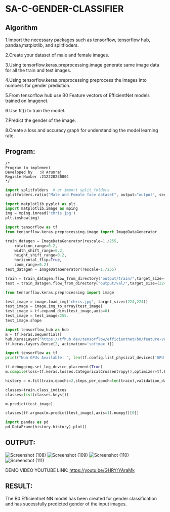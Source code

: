 # SA-C-GENDER-CLASSIFIER
## Algorithm

1.Import the necessary packages such as tensorflow, tensorflow hub, pandaa,matplotlib, and splitfloders.

2.Create your dataset of male and female images.

3.Using tensorflow.keras.preprocessing.image generate same image data for all the train and test images.

4.Using tensorflow.keras.preprocessing preprocess the images into numbers for gender prediction.

5.From tensorflow hub use B0 Feature vectors of EfficientNet models trained on Imagenet.

6.Use fit() to train the model.

7.Predict the gender of the image.

8.Create a loss and accuracy graph for understanding the model learning rate.

## Program:
```
/*
Program to implement 
Developed by   :R Arunraj 
RegisterNumber :212220230004
*/
```
```python
import splitfolders  # or import split_folders
splitfolders.ratio("Male and Female face dataset", output="output", seed=1337, ratio=(.9, .1), group_prefix=None) # default values

import matplotlib.pyplot as plt
import matplotlib.image as mping
img = mping.imread('chris.jpg')
plt.imshow(img)

import tensorflow as tf
from tensorflow.keras.preprocessing.image import ImageDataGenerator

train_datagen = ImageDataGenerator(rescale=1./255,
    rotation_range=0.2,
    width_shift_range=0.2,
    height_shift_range=0.2,
    horizontal_flip=True,
    zoom_range=0.2)
test_datagen = ImageDataGenerator(rescale=1./255)

train = train_datagen.flow_from_directory("output/train/",target_size=(224,224),seed=42,batch_size=32,class_mode="categorical")
test = train_datagen.flow_from_directory("output/val/",target_size=(224,224),seed=42,batch_size=32,class_mode="categorical")

from tensorflow.keras.preprocessing import image

test_image = image.load_img('chris.jpg', target_size=(224,224))
test_image = image.img_to_array(test_image)
test_image = tf.expand_dims(test_image,axis=0)
test_image = test_image/255.
test_image.shape

import tensorflow_hub as hub
m = tf.keras.Sequential([
hub.KerasLayer("https://tfhub.dev/tensorflow/efficientnet/b0/feature-vector/1"),
tf.keras.layers.Dense(2, activation='softmax')])

import tensorflow as tf
print("Num GPUs Available: ", len(tf.config.list_physical_devices('GPU')))

tf.debugging.set_log_device_placement(True)
m.compile(loss=tf.keras.losses.CategoricalCrossentropy(),optimizer=tf.keras.optimizers.Adam(),metrics=["accuracy"])

history = m.fit(train,epochs=2,steps_per_epoch=len(train),validation_data=test,validation_steps=len(test))

classes=train.class_indices
classes=list(classes.keys())

m.predict(test_image)

classes[tf.argmax(m.predict(test_image),axis=1).numpy()[0]]

import pandas as pd
pd.DataFrame(history.history).plot()

```


## OUTPUT:
![Screenshot (108)](https://user-images.githubusercontent.com/75235747/174597238-b15a62e4-9e6c-4f6c-9cd3-6d68a183bc8d.png)
![Screenshot (109)](https://user-images.githubusercontent.com/75235747/174597247-417df8c1-5373-43d8-8436-4118e087e9d4.png)
![Screenshot (110)](https://user-images.githubusercontent.com/75235747/174597345-1d0136a9-56d8-42d2-9a1d-305b50952c74.png)
![Screenshot (111)](https://user-images.githubusercontent.com/75235747/174597406-fee0a232-fbf9-4e07-8106-3861ae281dca.png)



DEMO VIDEO YOUTUBE LINK:
https://youtu.be/GHRYrYAraMk


## RESULT: 
The B0 Efficientnet NN model has been created for gender classification and has sucessfully predicted gender of the input images.
